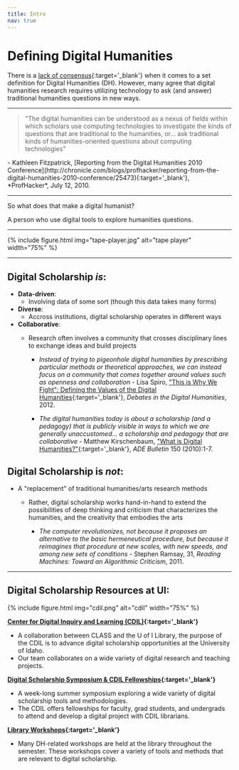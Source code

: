 ```yaml
---
title: Intro
nav: true
--- 
```


# Defining Digital Humanities

There is a [lack of consensus](https://whatisdigitalhumanities.com/){:target='_blank'} when it comes to a set definition for Digital Humanities (DH). However, many agree that digital humanities research requires utilizing technology to ask (and answer) traditional humanities questions in new ways.

***

<blockquote class="blockquote">"The digital humanities can be understood as a nexus of fields within which scholars use computing technologies to investigate the kinds of questions that are traditional to the humanities, or... ask traditional kinds of humanities-oriented questions about computing technologies"</blockquote>
- Kathleen Fitzpatrick, 
[Reporting from the Digital Humanities 2010 Conference](http://chronicle.com/blogs/profhacker/reporting-from-the-digital-humanities-2010-conference/25473){:target='_blank'}, *ProfHacker*, July 12, 2010.

***

So what does that make a digital humanist? 

A person who use digital tools to explore humanities questions.

***

{% include figure.html img="tape-player.jpg" alt="tape player" width="75%" %}

***

## Digital Scholarship *is*:
- **Data-driven**:
    - Involving data of some sort (though this data takes many forms)
- **Diverse**:
    - Accross institutions, digital scholarship operates in different ways
- **Collaborative**:
    - Research often involves a community that crosses disciplinary lines to exchange ideas and build projects

        - *Instead of trying to pigeonhole digital humanities by prescribing particular methods or theoretical approaches, we can instead focus on a community that comes together around values such as openness and collaboration* - Lisa Spiro, ["This is Why We Fight": Defining the Values of the Digital Humanities](http://dhdebates.gc.cuny.edu/debates/text/13){:target='_blank'}, *Debates in the Digital Humanities*, 2012.

        - *The digital humanities today is about a scholarship (and a pedagogy) that is publicly visible in ways to which we are generally unaccustomed... a scholarship and pedagogy that are collaborative* - Matthew Kirschenbaum, ["What is Digital Humanities?"]( http://mkirschenbaum.wordpress.com/2011/01/22/what-is-digital-humanities/){:target='_blank'}, *ADE Bulletin* 150 (2010):1-7.

## Digital Scholarship is *not*:
- A "replacement" of traditional humanities/arts research methods
    - Rather, digital scholarship works hand-in-hand to extend the possibilities of deep thinking and criticism that characterizes the humanities, and the creativity that embodies the arts

        - *The computer revolutionizes, not because it proposes an alternative to the basic hermeneutical procedure, but because it reimagines that procedure at new scales, with new speeds, and among new sets of conditions* - Stephen Ramsay, 31, *Reading Machines: Toward an Algorithmic Criticism*, 2011.

***

## Digital Scholarship Resources at UI:

{% include figure.html img="cdil.png" alt="cdil" width="75%" %}

**[Center for Digital Inquiry and Learning (CDIL)](https://cdil.lib.uidaho.edu/){:target='_blank'}**
- A collaboration between CLASS and the U of I Library, the purpose of the CDIL is to advance digital scholarship opportunities at the University of Idaho.
- Our team collaborates on a wide variety of digital research and teaching projects.

**[Digital Scholarship Symposium & CDIL Fellowships](https://cdil.lib.uidaho.edu/#fellowships){:target='_blank'}**
- A week-long summer symposium exploring a wide variety of digital scholarship tools and methodologies.
- The CDIL offers fellowships for faculty, grad students, and undergrads to attend and develop a digital project with CDIL librarians.

**[Library Workshops](https://www.lib.uidaho.edu/services/workshops/){:target='_blank'}**
- Many DH-related workshops are held at the library throughout the semester. These workshops cover a variety of tools and methods that are relevant to digital scholarship.